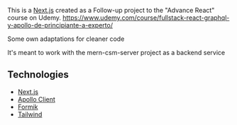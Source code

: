 This is a [Next.js](https://nextjs.org/) created as a Follow-up project to the "Advance React" course on Udemy. 
https://www.udemy.com/course/fullstack-react-graphql-y-apollo-de-principiante-a-experto/ 

Some own adaptations for cleaner code 

It's meant to work with the mern-csm-server project as a backend service

## Technologies

- [Next.js](https://nextjs.org/docs) 
- [Apollo Client](https://www.apollographql.com/docs/react/) 
- [Formik](https://jaredpalmer.com/formik/) 
- [Tailwind](https://tailwindcss.com/) 

